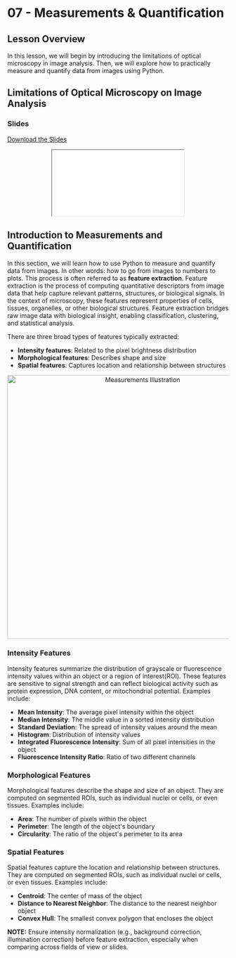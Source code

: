 # 07 - <i class="fa-solid fa-chart-simple"></i> Measurements & Quantification

## Lesson Overview

In this lesson, we will begin by introducing the limitations of optical microscopy in image analysis. Then, we will explore how to practically measure and quantify data from images using Python.

## Limitations of Optical Microscopy on Image Analysis

### Slides

<a
    class="custom-button custom-download-button" href="../../pdfs/07_measurement_and_quantification/introtoquantitativefluorescencemicroscopy.pdf" download> <i class="fas fa-download"></i> Download the Slides
</a>

<div align="center">
  <iframe class="custom-pdf-frame" src="../../pdfs/07_measurement_and_quantification/introtoquantitativefluorescencemicroscopy.pdf"> </iframe>
</div>

## Introduction to Measurements and Quantification

In this section, we will learn how to use Python to measure and quantify data from images. In other words: how to go from images to numbers to plots. This process is often referred to as **feature extraction**. Feature extraction is the process of computing quantitative descriptors from image data that help capture relevant patterns, structures, or biological signals. In the context of microscopy, these features represent properties of cells, tissues, organelles, or other biological structures. Feature extraction bridges raw image data with biological insight, enabling classification, clustering, and statistical analysis.

There are three broad types of features typically extracted:

- **Intensity features**: Related to the pixel brightness distribution
- **Morphological features**: Describes shape and size
- **Spatial features**: Captures location and relationship between structures

<div align="center">
    <img src="../../_static/images/quant/measurements-illustration.png" alt="Measurements Illustration" width="600">
</div>

### Intensity Features

Intensity features summarize the distribution of grayscale or fluorescence intensity values within an object or a region of interest(ROI). These features are sensitive to signal strength and can reflect biological activity such as protein expression, DNA content, or mitochondrial potential. Examples include:

- **Mean Intensity**: The average pixel intensity within the object
- **Median Intensity**: The middle value in a sorted intensity distribution
- **Standard Deviation**: The spread of intensity values around the mean
- **Histogram**: Distribution of intensity values
- **Integrated Fluorescence Intensity**: Sum of all pixel intensities in the object
- **Fluorescence Intensity Ratio**: Ratio of two different channels

### Morphological Features

Morphological features describe the shape and size of an object. They are computed on segmented ROIs, such as individual nuclei or cells, or even tissues. Examples include:

- **Area**: The number of pixels within the object
- **Perimeter**: The length of the object's boundary
- **Circularity**: The ratio of the object's perimeter to its area

### Spatial Features

Spatial features capture the location and relationship between structures. They are computed on segmented ROIs, such as individual nuclei or cells, or even tissues. Examples include:

- **Centroid**: The center of mass of the object
- **Distance to Nearest Neighbor**: The distance to the nearest neighbor object
- **Convex Hull**: The smallest convex polygon that encloses the object

<div class="alert alert-info">
    <strong>NOTE:</strong> Ensure intensity normalization (e.g., background correction, illumination correction) before feature extraction, especially when comparing across fields of view or slides.
</div>